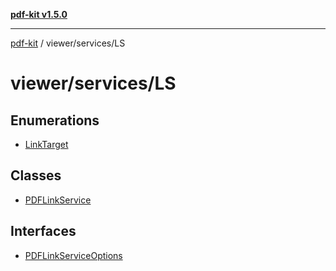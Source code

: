 [**pdf-kit v1.5.0**](../../../README.md)

***

[pdf-kit](../../../modules.md) / viewer/services/LS

# viewer/services/LS

## Enumerations

- [LinkTarget](enumerations/LinkTarget.md)

## Classes

- [PDFLinkService](classes/PDFLinkService.md)

## Interfaces

- [PDFLinkServiceOptions](interfaces/PDFLinkServiceOptions.md)
